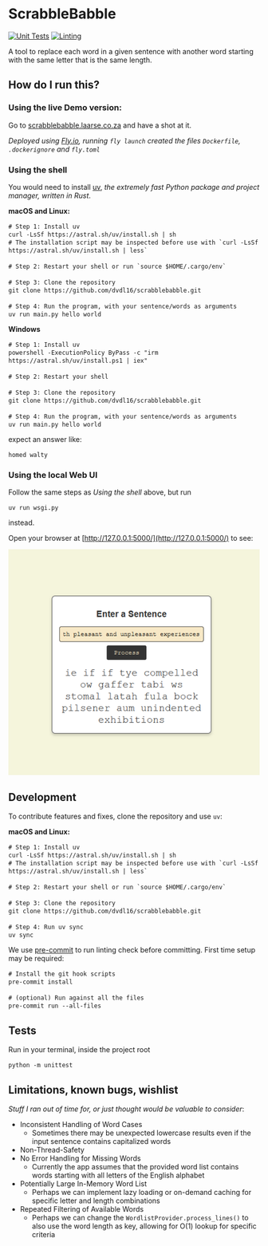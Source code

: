 # ScrabbleBabble

[![Unit Tests](https://github.com/dvdl16/scrabblebabble/actions/workflows/python-unittest.yml/badge.svg)](https://github.com/dvdl16/scrabblebabble/actions/workflows/python-unittest.yml)
[![Linting](https://github.com/dvdl16/scrabblebabble/actions/workflows/linters.yml/badge.svg)](https://github.com/dvdl16/scrabblebabble/actions/workflows/linters.yml)

A tool to replace each word in a given sentence with another word starting with the same letter that is the same length.

## How do I run this?

### Using the live Demo version:

Go to [scrabblebabble.laarse.co.za](https://scrabblebabble.laarse.co.za) and have a shot at it.

*Deployed using [Fly.io](https://fly.io/), running `fly launch` created the files `Dockerfile`, `.dockerignore` and `fly.toml`*

### Using the shell

You would need to install [uv](https://docs.astral.sh/uv/), *the extremely fast Python package and project manager, written in Rust*.

**macOS and Linux:**
```shell
# Step 1: Install uv
curl -LsSf https://astral.sh/uv/install.sh | sh 
# The installation script may be inspected before use with `curl -LsSf https://astral.sh/uv/install.sh | less`

# Step 2: Restart your shell or run `source $HOME/.cargo/env`

# Step 3: Clone the repository
git clone https://github.com/dvdl16/scrabblebabble.git

# Step 4: Run the program, with your sentence/words as arguments
uv run main.py hello world
```

**Windows**
```shell
# Step 1: Install uv
powershell -ExecutionPolicy ByPass -c "irm https://astral.sh/uv/install.ps1 | iex"

# Step 2: Restart your shell

# Step 3: Clone the repository
git clone https://github.com/dvdl16/scrabblebabble.git

# Step 4: Run the program, with your sentence/words as arguments
uv run main.py hello world
```

expect an answer like:
```shell
homed walty
```

### Using the local Web UI

Follow the same steps as *Using the shell* above, but run 
```shell
uv run wsgi.py
```
instead.

Open your browser at [http://127.0.0.1:5000/](http://127.0.0.1:5000/) to see:

![web ui screenshot](docs/image.png)

## Development

To contribute features and fixes, clone the repository and use `uv`:

**macOS and Linux:**
```shell
# Step 1: Install uv
curl -LsSf https://astral.sh/uv/install.sh | sh 
# The installation script may be inspected before use with `curl -LsSf https://astral.sh/uv/install.sh | less`

# Step 2: Restart your shell or run `source $HOME/.cargo/env`

# Step 3: Clone the repository
git clone https://github.com/dvdl16/scrabblebabble.git

# Step 4: Run uv sync
uv sync
```


We use [pre-commit](/home/dirk/Projects/Other/scrabblebabble/README.md) to run linting check before committing. First time setup may be required:

```shell
# Install the git hook scripts
pre-commit install

# (optional) Run against all the files
pre-commit run --all-files
```

## Tests

Run in your terminal, inside the project root
```shell
python -m unittest 
```

## Limitations, known bugs, wishlist

*Stuff I ran out of time for, or just thought would be valuable to consider*:

- Inconsistent Handling of Word Cases
    - Sometimes there may be unexpected lowercase results even if the input sentence contains capitalized words
- Non-Thread-Safety
- No Error Handling for Missing Words
  - Currently the app assumes that the provided word list contains words starting with all letters of the English alphabet
- Potentially Large In-Memory Word List
  - Perhaps we can implement lazy loading or on-demand caching for specific letter and length combinations
- Repeated Filtering of Available Words
  - Perhaps we can change the `WordlistProvider.process_lines()` to also use the word length as key, allowing for O(1) lookup for specific criteria
